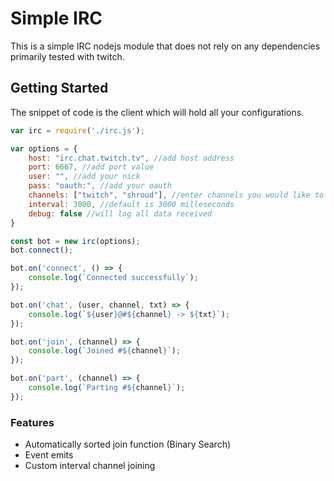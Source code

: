 # Simple IRC
This is a simple IRC nodejs module that does not rely on any dependencies primarily tested with twitch.

## Getting Started
The snippet of code is the client which will hold all your configurations.
```javascript
var irc = require('./irc.js');

var options = {
	host: "irc.chat.twitch.tv", //add host address
	port: 6667, //add port value
	user: "", //add your nick
	pass: "oauth:", //add your oauth
	channels: ["twitch", "shroud"], //enter channels you would like to join
	interval: 3000, //default is 3000 milleseconds
	debug: false //will log all data received
}

const bot = new irc(options);
bot.connect();

bot.on('connect', () => {
	console.log(`Connected successfully`);
});

bot.on('chat', (user, channel, txt) => {
	console.log(`${user}@#${channel} -> ${txt}`);
});

bot.on('join', (channel) => {
	console.log(`Joined #${channel}`);
});

bot.on('part', (channel) => {
	console.log(`Parting #${channel}`);
});
```

### Features
- Automatically sorted join function (Binary Search)
- Event emits
- Custom interval channel joining
